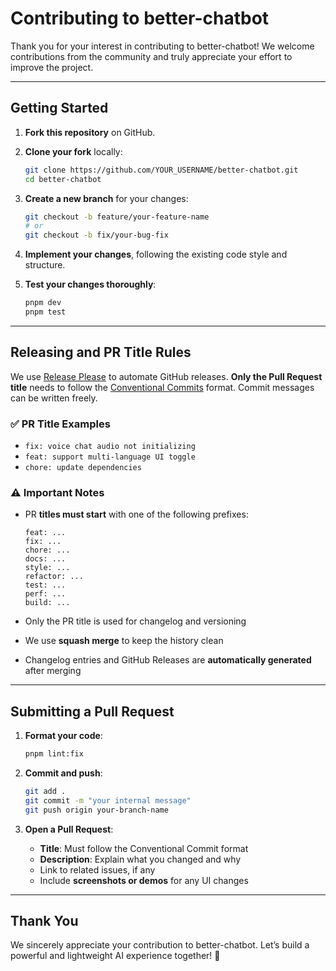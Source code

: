 # Contributing to better-chatbot

Thank you for your interest in contributing to better-chatbot! We welcome contributions from the community and truly appreciate your effort to improve the project.

---

## Getting Started

1. **Fork this repository** on GitHub.

2. **Clone your fork** locally:

   ```bash
   git clone https://github.com/YOUR_USERNAME/better-chatbot.git
   cd better-chatbot
   ```

3. **Create a new branch** for your changes:

   ```bash
   git checkout -b feature/your-feature-name
   # or
   git checkout -b fix/your-bug-fix
   ```

4. **Implement your changes**, following the existing code style and structure.

5. **Test your changes thoroughly**:

   ```bash
   pnpm dev
   pnpm test
   ```

---

## Releasing and PR Title Rules

We use [Release Please](https://github.com/googleapis/release-please) to automate GitHub releases.
**Only the Pull Request title** needs to follow the [Conventional Commits](https://www.conventionalcommits.org/) format. Commit messages can be written freely.

### ✅ PR Title Examples

* `fix: voice chat audio not initializing`
* `feat: support multi-language UI toggle`
* `chore: update dependencies`

### ⚠️ Important Notes

* PR **titles must start** with one of the following prefixes:

  ```
  feat: ...
  fix: ...
  chore: ...
  docs: ...
  style: ...
  refactor: ...
  test: ...
  perf: ...
  build: ...
  ```

* Only the PR title is used for changelog and versioning

* We use **squash merge** to keep the history clean

* Changelog entries and GitHub Releases are **automatically generated** after merging

---

## Submitting a Pull Request

1. **Format your code**:

   ```bash
   pnpm lint:fix
   ```

2. **Commit and push**:

   ```bash
   git add .
   git commit -m "your internal message"
   git push origin your-branch-name
   ```

3. **Open a Pull Request**:

   * **Title**: Must follow the Conventional Commit format
   * **Description**: Explain what you changed and why
   * Link to related issues, if any
   * Include **screenshots or demos** for any UI changes

---

## Thank You

We sincerely appreciate your contribution to better-chatbot.
Let’s build a powerful and lightweight AI experience together! 🚀
